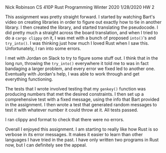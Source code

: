 Nick Robinson
CS 410P Rust Programming Winter 2020
1/28/2020
HW 2

This assignment was pretty straight forward.  I started by watching Bart's video on creating libraries in order to figure out exactly how to
tie in another library.  I then created the library, and started translating the pseudocode.  I did pretty much a straight across the board
translation, and when I tried to do a `cargo clippy` on it, I was met with a bunch of proposed `into()`'s and `try_into()`.  I was thinking
just how much I loved Rust when I saw this.  Unfortunately, I ran into some errors.

I met with Jordan on Slack to try to figure some stuff out.  I think that in the long run, throwing the `try_into()` everywhere it told me to
was in fact bandaging a larger problem, and every error we fixed led to another one.  Eventually with Jordan's help, I was able to work through
and get everything functioning.  

The tests that I wrote involved testing that my `genkey()` function was producing numbers that met the desired constraints.  I then set up
a comprehensive test with a fixed message, using the info that Bart provided in the assignment.  I then wrote a test that generated random
messages to test it with whatever number it could throw at it.  All tests passed.

I ran clippy and format to check that there were no errors.

Overall I enjoyed this assignment. I am starting to really like how Rust is so verbose in its error messages.  It makes it easier to learn
than other languages I have tried in the past.  I have only written two programs in Rust now, but I can definitely see the appeal.